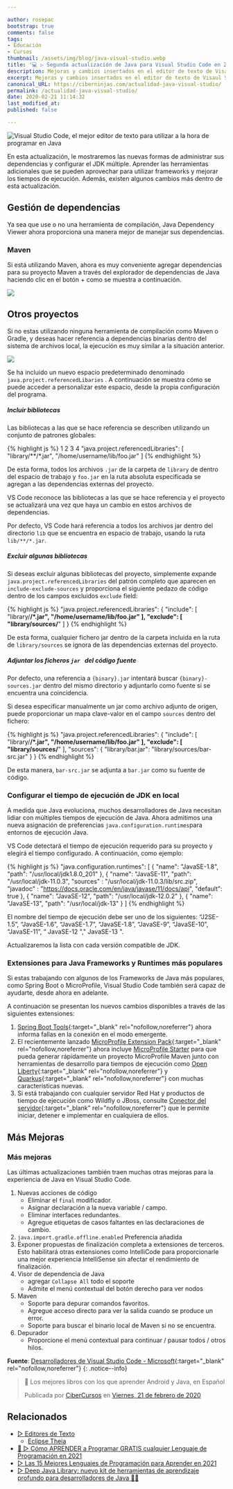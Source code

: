 ```yaml
---

author: rosepac
bootstrap: true
comments: false
tags:
- Educación
- Cursos
thumbnail: /assets/img/blog/java-visual-studio.webp
title: '💻 ▷ Segunda actualización de Java para Visual Studio Code en 2020'
description: Mejoras y cambios insertados en el editor de texto de Visaul Studio Code respecto al uso de Java y sus librerías
excerpt: Mejoras y cambios insertados en el editor de texto de Visaul Studio Code respecto al uso de Java y sus librerías
canonical_URL: https://ciberninjas.com/actualidad-java-visual-studio/
permalink: /actualidad-java-visual-studio/
date: 2020-02-21 11:14:32
last_modified_at: 
published: false

---
```


![Visual Studio Code, el mejor editor de texto para utilizar a la hora de programar en Java](/assets/img/blog/java-visual-studio.webp "Visual Studio Code, el mejor editor de texto para utilizar a la hora de programar en Java")

En esta actualización, le mostraremos las nuevas formas de administrar sus dependencias y configurar el JDK múltiple. Aprender las herramientas adicionales que se pueden aprovechar para utilizar frameworks y mejorar los tiempos de ejecución. Además, existen algunos cambios más dentro de esta actualización.

## Gestión de dependencias

Ya sea que use o no una herramienta de compilación, Java Dependency Viewer ahora proporciona una manera mejor de manejar sus dependencias.

### Maven

Si está utilizando Maven, ahora es muy conveniente agregar dependencias para su proyecto Maven a través del explorador de dependencias de Java haciendo clic en el  botón + como se muestra a continuación.

![](/assets/img/blog/vsc-captura-maven.webp)

## Otros proyectos

Si no estas utilizando ninguna herramienta de compilación como Maven o Gradle, y deseas hacer referencia a dependencias binarias dentro del sistema de archivos local, la ejecución es muy similar a la situación anterior.

![](/assets/img/blog/vsc-manage_dependencies.webp)

Se ha incluido un nuevo espacio predeterminado denominado `java.project.referencedLibaries` . A continuación se muestra cómo se puede acceder a personalizar este espacio, desde la propia configuración del programa.

##### Incluir bibliotecas

Las bibliotecas a las que se hace referencia se describen utilizando un conjunto de patrones globales:

{% highlight js %}
1
2
3
4
"java.project.referencedLibraries": [ 
    "library/**/*.jar", 
    "/home/username/lib/foo.jar" 
]
{% endhighlight %}

De esta forma, todos los archivos `.jar`  de la carpeta de  `library` de dentro del espacio de trabajo y `foo.jar` en la ruta absoluta especificada se agregan a las dependencias externas del proyecto.

VS Code reconoce las bibliotecas a las que se hace referencia y el proyecto se actualizará una vez que haya un cambio en estos archivos de dependencias.

Por defecto, VS Code hará referencia a todos los archivos jar dentro del directorio `lib` que se encuentra en espacio de trabajo, usando la ruta  `lib/**/*.jar`.

##### Excluir algunas bibliotecas

Si deseas excluir algunas bibliotecas del proyecto, simplemente expande `java.project.referencedLibraries` del patrón completo que aparecen en `include-exclude-sources`  y proporciona el siguiente pedazo de código dentro de los campos excluidos `exclude` field:

{% highlight js %}
"java.project.referencedLibraries": { 
    "include": [ 
        "library/**/*.jar", 
        "/home/username/lib/foo.jar" 
    ], 
    "exclude": [ 
        "library/sources/**" 
    ] 
}
{% endhighlight %}

De esta forma, cualquier fichero jar dentro de la carpeta incluida en la ruta de `library/sources` se ignora de las dependencias externas del proyecto.

##### Adjuntar los ficheros `jar ` del código fuente

Por defecto, una referencia a `{binary}.jar` intentará buscar `{binary}-sources.jar` dentro del mismo directorio y adjuntarlo como fuente si se encuentra una coincidencia.

Si desea especificar manualmente un jar como archivo adjunto de origen, puede proporcionar un mapa clave-valor en el campo `sources` dentro del fichero:

{% highlight js %}
"java.project.referencedLibraries": { 
    "include": [ 
        "library/**/*.jar", 
        "/home/username/lib/foo.jar" 
    ], 
    "exclude": [ 
        "library/sources/**" 
    ], 
    "sources": { 
        "library/bar.jar": "library/sources/bar-src.jar" 
    } 
}
{% endhighlight %}

De esta manera, `bar-src.jar` se adjunta a `bar.jar` como su fuente de código.

### Configurar el tiempo de ejecución de JDK en local

A medida que Java evoluciona, muchos desarrolladores de Java necesitan lidiar con múltiples tiempos de ejecución de Java. Ahora admitimos una nueva asignación de preferencias `java.configuration.runtimes`para entornos de ejecución Java.

VS Code detectará el tiempo de ejecución requerido para su proyecto y elegirá el tiempo configurado. A continuación, como ejemplo:

{% highlight js %}
"java.configuration.runtimes": [
        {
            "name": "JavaSE-1.8",
            "path": "/usr/local/jdk1.8.0_201"
        },
        {
            "name": "JavaSE-11",
            "path": "/usr/local/jdk-11.0.3",
            "sources" : "/usr/local/jdk-11.0.3/lib/src.zip",
            "javadoc" : "https://docs.oracle.com/en/java/javase/11/docs/api",
            "default":  true
        },
        {
            "name": "JavaSE-12",
            "path": "/usr/local/jdk-12.0.2"
        },
        {
            "name": "JavaSE-13",
            "path": "/usr/local/jdk-13"
        }
    ]
{% endhighlight %}

El nombre del tiempo de ejecución debe ser uno de los siguientes: “J2SE-1.5”, “JavaSE-1.6”, “JavaSE-1.7”, “JavaSE-1.8”, “JavaSE-9”, “JavaSE-10”, “JavaSE-11”, “ JavaSE-12 "," JavaSE-13 ".

Actualizaremos la lista con cada versión compatible de JDK.

### Extensiones para Java Frameworks y Runtimes más populares

Si estas trabajando con algunos de los Frameworks de Java más populares, como Spring Boot o MicroProfile, Visual Studio Code también será capaz de ayudarte, desde ahora en adelante.

A continuación se presentan los nuevos cambios disponibles a través de las siguientes extensiones:

1. [Spring Boot Tools](https://marketplace.visualstudio.com/items/Pivotal.vscode-spring-boot){:target="_blank" rel="nofollow,noreferrer"} ahora informa fallas en la conexión en el modo emergente.
2. El recientemente lanzado [MicroProfile Extension Pack](https://marketplace.visualstudio.com/items?itemName=MicroProfile-Community.vscode-microprofile-pack){:target="_blank" rel="nofollow,noreferrer"} ahora incluye [MicroProfile Starter](https://marketplace.visualstudio.com/items?itemName=MicroProfile-Community.mp-starter-vscode-ext) para que pueda generar rápidamente un proyecto MicroProfile Maven junto con herramientas de desarrollo para tiempos de ejecución como [Open Liberty](https://marketplace.visualstudio.com/items?itemName=Open-Liberty.liberty-dev-vscode-ext){:target="_blank" rel="nofollow,noreferrer"} y [Quarkus](https://marketplace.visualstudio.com/items?itemName=redhat.vscode-quarkus){:target="_blank" rel="nofollow,noreferrer"} con muchas características nuevas.
3. Si está trabajando con cualquier servidor Red Hat y productos de tiempo de ejecución como Wildfly o JBoss, consulte [Conector del servidor](https://marketplace.visualstudio.com/items?itemName=redhat.vscode-server-connector){:target="_blank" rel="nofollow,noreferrer"} que le permite iniciar, detener e implementar en cualquiera de ellos.

## Más Mejoras

### Más mejoras

Las últimas actualizaciones también traen muchas otras mejoras para la experiencia de Java en Visual Studio Code.

1. Nuevas acciones de código
	- Eliminar el `final` modificador.
	- Asignar declaración a la nueva variable / campo.
	- Eliminar interfaces redundantes.
	- Agregue etiquetas de casos faltantes en las declaraciones de cambio.
2. `java.import.gradle.offline.enabled` Preferencia añadida
3. Exponer propuestas de finalización completa a extensiones de terceros. Esto habilitará otras extensiones como IntelliCode para proporcionarle una mejor experiencia IntelliSense sin afectar el rendimiento de finalización.
4. Visor de dependencia de Java
	- agregar `Collapse All` todo el  soporte
	- Admite el menú contextual del botón derecho para ver nodos
5. Maven
	- Soporte para depurar comandos favoritos.
	- Agregue acceso directo para ver la salida cuando se produce un error.
	- Soporte para buscar el binario local de Maven si no se encuentra.
6.  Depurador
	- Proporcione el menú contextual para continuar / pausar todos / otros hilos.

**Fuente**\: [Desarrolladores de Visual Studio Code - Microsoft](https://devblogs.microsoft.com/java/java-on-visual-studio-code-update-february-2020/ "Desarrolladores de Visual Studio Code - Microsoft"){:target="_blank" rel="nofollow,noreferrer"}
{: .notice--info}

<div class="fb-post" data-href="https://www.facebook.com/cibercursos/posts/1046498462399360" data-width="1030" data-show-text="true"><blockquote cite="https://developers.facebook.com/cibercursos/posts/1046498462399360" class="fb-xfbml-parse-ignore"><p>🛒 Los mejores libros con los que aprender Android y Java, en Español</p>Publicada por <a href="https://www.facebook.com/cibercursos/">CiberCursos</a> en&nbsp;<a href="https://developers.facebook.com/cibercursos/posts/1046498462399360">Viernes, 21 de febrero de 2020</a></blockquote></div>

## Relacionados

* [▷ Editores de Texto](/categoria/#editor-de-texto)
  * [Eclipse Theia](/wiki/eclipse-theia)
* [🥇 ▷ Cómo APRENDER a Programar GRATIS cualquier Lenguaje de Programación en 2021](/programar/)
* [▷ Las 15 Mejores Lenguajes de Programación para Aprender en 2021](/15-mejores-lenguajes-programacion/)
* [▷ Deep Java Library: nuevo kit de herramientas de aprendizaje profundo para desarrolladores de Java 👨‍💻](/deep-java-libreria-herramienta-desarrolladores-aprendizaje-profundo/)
